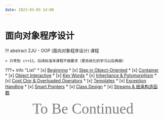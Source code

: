 ```yaml
---
date: 2023-03-03 14:00
---
```


# 面向对象程序设计

!!! abstract
    ZJU - OOP (面向对象程序设计) 课程
    
    > 只考到 c++11，后续标准本课程不做要求（更系统化的学习以后再做）

???+ info "List"
    * [x] [Beginning](./Lec01/index.html)
    * [x] [Step in Object-Oriented](./Lec02/index.html)
    * [x] [Container](./Lec03/index.html)
    * [x] [Object Interactive](./Lec04/index.html)
    * [x] [Key Words](./Lec05/index.html)
    * [x] [Inheritance & Polymorphism](./Lec06/index.html)
    * [x] [Copt Ctor & Overloaded Operators](./Lec07/index.html)
    * [x] [Templates](./Lec08/index.html)
    * [x] [Exception Handling](./Lec09/index.html)
    * [x] [Smart Pointers](./Lec10/index.html)
    * [x] [Class Design](./Lec11/index.html)
    * [x] [Streams & 继承构造函数](./Lec12/index.html)


<center><font face="JetBrains Mono" color=grey size=18>To Be Continued</font></center>